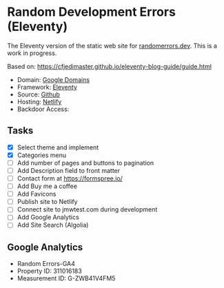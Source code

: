# Random Development Errors (Eleventy)

The Eleventy version of the static web site for [randomerrors.dev](https://randomerrors.dev).  This is a work in progress.

Based on: https://cfjedimaster.github.io/eleventy-blog-guide/guide.html

+ Domain: [Google Domains](https://domains.google)
+ Framework: [Eleventy](https://www.11ty.dev/)
+ Source: [Github](https://github.com/johnwargo/random-errors-11ty)
+ Hosting: [Netlify]()
+ Backdoor Access: []()

## Tasks

* [x] Select theme and implement
* [x] Categories menu
* [ ] Add number of pages and buttons to pagination
* [ ] Add Description field to front matter
* [ ] Contact form at https://formspree.io/
* [ ] Add Buy me a coffee
* [ ] Add Favicons
* [ ] Publish site to Netlify
* [ ] Connect site to jmwtest.com during development
* [ ] Add Google Analytics
* [ ] Add Site Search (Algolia)

## Google Analytics

* Random Errors-GA4
* Property ID: 311016183
* Measurement ID: G-ZWB41V4FM5
